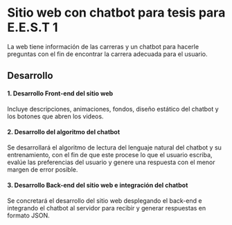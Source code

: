 # Sitio web con chatbot para tesis para E.E.S.T 1
La web tiene información de las carreras y un chatbot para hacerle preguntas con el fin de encontrar la carrera adecuada para el usuario.


## Desarrollo

#### 1. Desarrollo Front-end del sitio web
Incluye descripciones, animaciones, fondos, diseño estático del chatbot y los botones que abren los videos.

#### 2. Desarrollo del algoritmo del chatbot
Se desarrollará el algoritmo de lectura del lenguaje natural del chatbot y su entrenamiento, con el fin de que este procese lo que el usuario escriba, evalúe las preferencias del usuario y genere una respuesta con el menor margen de error posible.

#### 3. Desarrollo Back-end del sitio web e integración del chatbot
Se concretará el desarrollo del sitio web desplegando el back-end e integrando el chatbot al servidor para recibir y generar respuestas en formato JSON.

